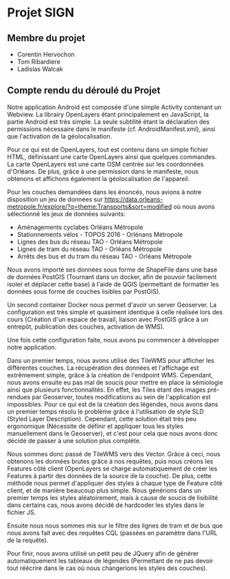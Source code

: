 # Projet SIGN

## Membre du projet
 - Corentin Hervochon
 - Tom Ribardiere
 - Ladislas Walcak

## Compte rendu du déroulé du Projet

Notre application Android est composée d'une simple Activity contenant un Webview. La librairy OpenLayers étant principalement en JavaScript, la partie Android est très simple. La seule subtilité étant la déclaration des permissions nécessaire dans le manifeste (cf. AndroidManifest.xml), ainsi que l'activation de la géolocalisation.

Pour ce qui est de OpenLayers, tout est contenu dans un simple fichier HTML, définissant une carte OpenLayers ainsi que quelques commandes. La carte OpenLayers est une carte OSM centrée sur les coordonnées d'Orléans. De plus, grâce à une permission dans le manifeste, nous obtenons et affichons également la géolocalisation de l'appareil.

Pour les couches demandées dans les énoncés, nous avions à notre disposition un jeu de données sur https://data.orleans-metropole.fr/explore/?q=theme:Transports&sort=modified où nous avons sélectionné les jeux de données suivants:
- Aménagements cyclabes Orléans Métropole
- Stationnements vélos - TOPOS 2016 - Orlénans Métropole
- Lignes des bus du réseau TAO - Orléans Métropole
- Lignes de tram du réseau TAO - Orléans Métropole
- Arrêts des bus et du tram du réseau TAO - Orléans Métropole

Nous avons importé ses données sous forme de ShapeFile dans une base de données PostGIS (Tournant dans un docker, afin de pouvoir facilement isoler et déplacer cette base) à l'aide de QGIS (permettant de formatter les données sous forme de couches lisibles par PostGIS).

Un second container Docker nous permet d'avoir un server Geoserver. La configuration est très simple et quasiment identique à celle réalisée lors des cours (Création d'un espace de travail, liaison avec PostGIS grâce à un entrepôt, publication des couches, activation de WMS).

Une fois cette configuration faite, nous avons pu commencer à développer notre application.

Dans un premier temps, nous avons utilisé des TileWMS pour afficher les différentes couches. La récupération des données et l'affichage est extrêmement simple, grâce à la création de l'endpoint WMS. Cependant, nous avons ensuite eu pas mal de soucis pour mettre en place la sémiologie ainsi que plusieurs fonctionnalités. En effet, les Tiles étant des images pré-rendues par Geoserver, toutes modifications au sein de l'application est impossibles. Pour ce qui est de la création des légendes, nous avons dans un premier temps résolu le problème grâce à l'utilisation de style SLD (Styled Layer Description). Cependant, cette solution était très peu ergonomique (Nécessite de définir et appliquer tous les styles manuellement dans le Geoserver), et c'est pour cela que nous avons donc décidé de passer à une solution plus complète.

Nous sommes donc passé de TileWMS vers des Vector. Grâce à ceci, nous obtenons les données brutes grâce à nos requêtes, puis nous créons les Features côté client (OpenLayers se charge automatiquement de créer les Features à partir des données de la source de la couche). De plus, cette méthode nous permet d'appliquer des styles à chaque type de Feature côté client, et de manière beaucoup plus simple. Nous générions dans un premier temps les styles aléatoirement, mais à cause de soucis de lisibilité dans certains cas, nous avons décidé de hardcoder les styles dans le fichier JS.

Ensuite nous nous sommes mis sur le filtre des lignes de tram et de bus que nous avons fait avec des requêtes CQL (passées en paramètre dans l'URL de la requête).

Pour finir, nous avons utilisé un petit peu de JQuery afin de générer automatiquement les tableaux de légendes (Permettant de ne pas devoir tout réécrire dans le cas où nous changerions les styles des couches).
